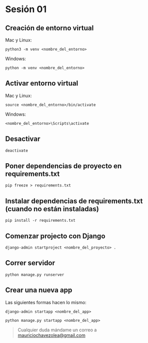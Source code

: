 # Sesión 01

## Creación de entorno virtual

Mac y Linux:

```command-line
python3 -m venv <nombre_del_entorno>
```

Windows:

```command-line
python -m venv <nombre_del_entorno>
```

## Activar entorno virtual

Mac y Linux:

```command-line
source <nombre_del_entorno>/bin/activate
```

Windows:

```command-line
<nombre_del_entorno>\Scripts\activate
```

## Desactivar

```command-line
deactivate
```

## Poner dependencias de proyecto en requirements.txt

```command-line
pip freeze > requirements.txt
```

## Instalar dependencias de requirements.txt (cuando no están instaladas)

```command-line
pip install -r requirements.txt
```

## Comenzar projecto con Django

```command-line
django-admin startproject <nombre_del_proyecto> .
```

## Correr servidor

```command-line
python manage.py runserver
```

## Crear una nueva app

Las siguientes formas hacen lo mismo:

```command-line
django-admin startapp <nombre_del_app>
```

```command-line
python manage.py startapp <nombre_del_app>
```

> Cualquier duda mándame un correo a [mauriciochavezolea@gmail.com](mailto:mauriciochavezolea@gmail.com)
